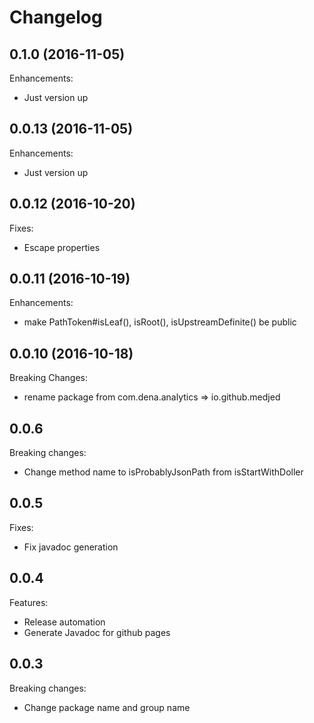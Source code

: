 # Changelog

## 0.1.0 (2016-11-05)

Enhancements:

* Just version up

## 0.0.13 (2016-11-05)

Enhancements:

* Just version up

## 0.0.12 (2016-10-20)

Fixes:

* Escape properties

## 0.0.11 (2016-10-19)

Enhancements:

* make PathToken#isLeaf(), isRoot(), isUpstreamDefinite() be public

## 0.0.10 (2016-10-18)

Breaking Changes:

* rename package from com.dena.analytics => io.github.medjed

## 0.0.6

Breaking changes:

* Change method name to isProbablyJsonPath from isStartWithDoller

## 0.0.5

Fixes:

* Fix javadoc generation

## 0.0.4

Features:

* Release automation
* Generate Javadoc for github pages

## 0.0.3

Breaking changes:

* Change package name and group name
